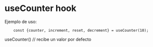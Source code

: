 # useCounter hook

Ejemplo de uso:
```
    const {counter, increment, reset, decrement} = useCounter(10);
```

useCounter() // recibe un valor por defecto